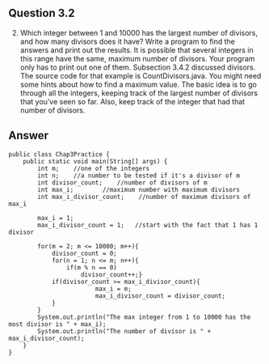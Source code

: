 ## Question 3.2

2. Which integer between 1 and 10000 has the largest number of divisors, and how many
divisors does it have? Write a program to find the answers and print out the results. It is
possible that several integers in this range have the same, maximum number of divisors.
Your program only has to print out one of them. Subsection 3.4.2 discussed divisors. The
source code for that example is CountDivisors.java.
You might need some hints about how to find a maximum value. The basic idea is
to go through all the integers, keeping track of the largest number of divisors that you’ve
seen so far. Also, keep track of the integer that had that number of divisors.

## Answer

```
public class Chap3Practice {
    public static void main(String[] args) {
        int m;    //one of the integers
        int n;    //a number to be tested if it's a divisor of m
        int divisor_count;    //number of divisors of m
        int max_i;        //maximum number with maximum divisors
        int max_i_divisor_count;    //number of maximum divisors of max_i

        max_i = 1;
        max_i_divisor_count = 1;   //start with the fact that 1 has 1 divisor

        for(m = 2; m <= 10000; m++){
            divisor_count = 0;
            for(n = 1; n <= m; n++){
                if(m % n == 0)
                    divisor_count++;}
            if(divisor_count >= max_i_divisor_count){
                        max_i = m;
                        max_i_divisor_count = divisor_count;
            }
        }
        System.out.println("The max integer from 1 to 10000 has the most divisor is " + max_i);
        System.out.println("The number of divisor is " + max_i_divisor_count);
    }
}
```
